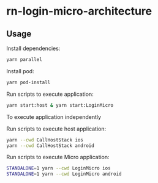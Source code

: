 # rn-login-micro-architecture

## Usage

Install dependencies:

```bash
yarn parallel
```

Install pod:

```bash
yarn pod-install
```

Run scripts to execute application:

```bash
yarn start:host & yarn start:LoginMicro
```

To execute application independently 

Run scripts to execute host application:

```bash
yarn --cwd CallHostStack ios
yarn --cwd CallHostStack android
```

Run scripts to execute Micro application:

```bash
STANDALONE=1 yarn --cwd LoginMicro ios
STANDALONE=1 yarn --cwd LoginMicro android
```
